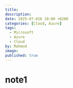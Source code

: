 ```yaml
---
title: 
description:  
date: 2025-07-016 10:00 +0200
categories: [Cloud, Azure]
tags:
  - Microsoft 
  - Azure
  - Cloud
by: Mahmud
image: 
published: true
---
```


# note1